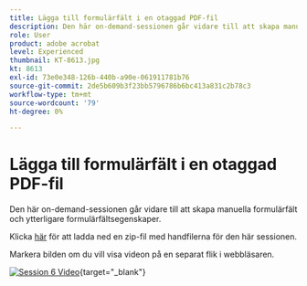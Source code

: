 ```yaml
---
title: Lägga till formulärfält i en otaggad PDF-fil
description: Den här on-demand-sessionen går vidare till att skapa manuella formulärfält och ytterligare egenskaper för formulärfält
role: User
product: adobe acrobat
level: Experienced
thumbnail: KT-8613.jpg
kt: 8613
exl-id: 73e0e348-126b-440b-a90e-061911781b76
source-git-commit: 2de5b609b3f23bb5796786b6bc413a831c2b78c3
workflow-type: tm+mt
source-wordcount: '79'
ht-degree: 0%

---
```


# Lägga till formulärfält i en otaggad PDF-fil

Den här on-demand-sessionen går vidare till att skapa manuella formulärfält och ytterligare formulärfältsegenskaper.

Klicka [här](../assets/accessibilitysession6.zip) för att ladda ned en zip-fil med handfilerna för den här sessionen.

Markera bilden om du vill visa videon på en separat flik i webbläsaren.

[![Session 6 Video](../assets/Accessibilitysession6_YT.png)](https://youtu.be/xh4pJQiY0nw){target=&quot;_blank&quot;}
